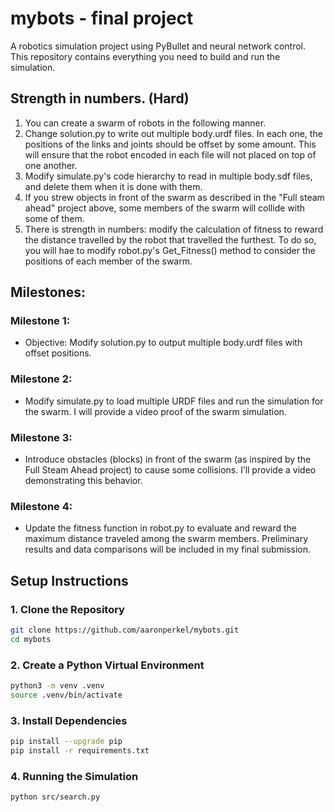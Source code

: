 # mybots - final project

A robotics simulation project using PyBullet and neural network control. This repository contains everything you need to build and run the simulation.

## Strength in numbers. (Hard)
1. You can create a swarm of robots in the following manner.
2. Change solution.py to write out multiple body.urdf files. In each one, the positions of the links and joints should be offset by some amount. This will ensure that the robot encoded in each file will not placed on top of one another.
3. Modify simulate.py's code hierarchy to read in multiple body.sdf files, and delete them when it is done with them.
4. If you strew objects in front of the swarm as described in the "Full steam ahead" project above, some members of the swarm will collide with some of them.
5. There is strength in numbers: modify the calculation of fitness to reward the distance travelled by the robot that travelled the furthest. To do so, you will hae to modify robot.py's Get_Fitness() method to consider the positions of each member of the swarm.

## Milestones:
### Milestone 1:
- Objective: Modify solution.py to output multiple body.urdf files with offset positions.
### Milestone 2:
- Modify simulate.py to load multiple URDF files and run the simulation for the swarm. I will provide a video proof of the swarm simulation.
### Milestone 3:
- Introduce obstacles (blocks) in front of the swarm (as inspired by the Full Steam Ahead project) to cause some collisions. I’ll provide a video demonstrating this behavior.
### Milestone 4:
- Update the fitness function in robot.py to evaluate and reward the maximum distance traveled among the swarm members. Preliminary results and data comparisons will be included in my final submission.

## Setup Instructions

### 1. Clone the Repository

```bash
git clone https://github.com/aaronperkel/mybots.git
cd mybots
```

### 2. Create a Python Virtual Environment

```bash
python3 -m venv .venv
source .venv/bin/activate
```

### 3. Install Dependencies

```bash
pip install --upgrade pip
pip install -r requirements.txt
```

### 4. Running the Simulation
```bash
python src/search.py
```